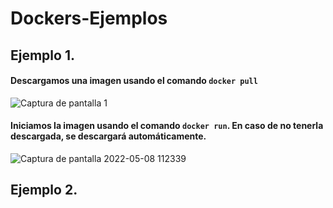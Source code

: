 # Dockers-Ejemplos

## Ejemplo 1.

#### Descargamos una imagen usando el comando `docker pull`

![Captura de pantalla 1](https://user-images.githubusercontent.com/82807688/167292483-7ee9dd56-d5fc-4321-b317-280e2f465b32.png)

#### Iniciamos la imagen usando el comando `docker run`. En caso de no tenerla descargada, se descargará automáticamente.

![Captura de pantalla 2022-05-08 112339](https://user-images.githubusercontent.com/82807688/167292538-cface555-ef50-45e0-8747-534a34d0bb30.png)


## Ejemplo 2.

